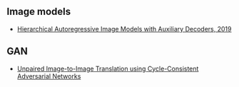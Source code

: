 ## Image models

* [Hierarchical Autoregressive Image Models with Auxiliary Decoders, 2019](https://128.84.21.199/abs/1903.04933)

## GAN

* [Unpaired Image-to-Image Translation using Cycle-Consistent Adversarial Networks](https://arxiv.org/pdf/1703.10593.pdf)
